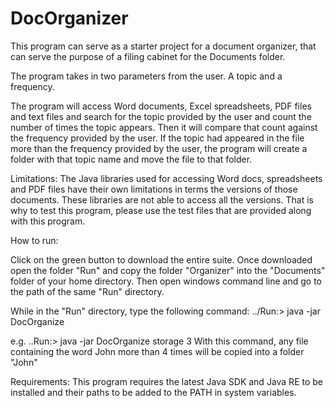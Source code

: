 # DocOrganizer

This program can serve as a starter project for a document organizer, that can serve the purpose of a filing cabinet for the Documents folder.

The program takes in two parameters from the user. A topic and a frequency.

The program will access Word documents, Excel spreadsheets, PDF files and text files and search for the topic provided by the user and count the number of times the topic appears. Then it will compare that count against the frequency provided by the user. If the topic had appeared in the file more than the frequency provided by the user, the program will create a folder with that topic name and move the file to that folder.

Limitations:
The Java libraries used for accessing Word docs, spreadsheets and PDF files have their own limitations in terms the versions of those documents. These libraries are not able to access all the versions. That is why to test this program, please use the test files that are provided along with this program.

How to run:

Click on the green button to download the entire suite. Once downloaded open the folder "Run" and copy the folder "Organizer" into the "Documents" folder of your home directory. Then open windows command line and go to the path of the same "Run" directory.

While in the "Run" directory, type the following command:
../Run:> java -jar DocOrganize <topic> <frequency>

e.g.
..Run:> java -jar DocOrganize storage 3
With this command, any file containing the word John more than 4 times will be copied into a folder "John"


Requirements:
This program requires the latest Java SDK and Java RE to be installed and their paths to be added to the PATH in system variables.
